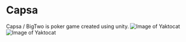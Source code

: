 # Capsa
Capsa / BigTwo is poker game created using unity.
![Image of Yaktocat](https://dl.dropboxusercontent.com/u/26863830/github/menu.PNG)
![Image of Yaktocat](https://dl.dropboxusercontent.com/u/26863830/github/game.PNG)
